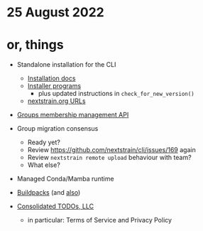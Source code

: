 # 25 August 2022
# or, things

- Standalone installation for the CLI
  - [Installation docs](https://github.com/nextstrain/docs.nextstrain.org/pull/123)
  - [Installer programs](https://github.com/nextstrain/cli/compare/trs/standalone-installer)
    - plus updated instructions in `check_for_new_version()`
  - [nextstrain.org URLs](https://github.com/nextstrain/nextstrain.org/compare/trs/cli-installer)

- [Groups membership management API](https://github.com/nextstrain/nextstrain.org/pull/581)

- Group migration consensus
  - Ready yet?
  - Review <https://github.com/nextstrain/cli/issues/169> again
  - Review `nextstrain remote upload` behaviour with team?
  - What else?

- Managed Conda/Mamba runtime

- [Buildpacks](2022-08-02.md) (and [also](2022-07-18.md#buildpacks))

- [Consolidated TODOs, LLC](2022-07-18.md)
  - in particular: Terms of Service and Privacy Policy
